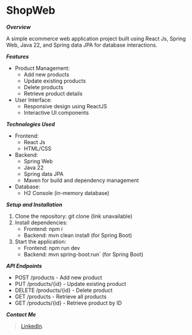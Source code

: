 

# ShopWeb

**_Overview_**

A simple ecommerce web application project  built using React Js, Spring Web, Java 22, and Spring data JPA for database interactions.

**_Features_**

- Product Management:
    - Add new products
    - Update existing products
    - Delete products
    - Retrieve product details
- User Interface:
     - Responsive design using ReactJS
    - Interactive UI components

**_Technologies Used_**
- Frontend:
    - React Js
    - HTML/CSS
- Backend:
    - Spring Web
    - Java 22
    - Spring data JPA
    - Maven for build and dependency management
- Database:
    - H2 Console (in-memory database)

**_Setup and Installation_**

1. Clone the repository: git clone (link unavailable)
2. Install dependencies:
    - Frontend: npm i 
    - Backend: mvn clean install (for Spring Boot)
3. Start the application:
    - Frontend: npm run dev
    - Backend: mvn spring-boot:run` (for Spring Boot)

**_API Endpoints_**

- POST /products - Add new product
- PUT /products/{id} - Update existing product
- DELETE /products/{id} - Delete product
- GET /products - Retrieve all products
- GET /products/{id} - Retrieve product by ID


**_Contact Me_**
> [LinkedIn](https://www.linkedin.com/in/https://www.linkedin.com/in/jayachandran-s-in).
